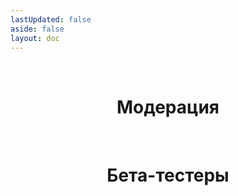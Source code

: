 ```yaml
---
lastUpdated: false
aside: false
layout: doc
---
```


<script setup>
  import {
    VPTeamPage,
    VPTeamPageTitle,
    VPTeamMembers
  } from 'vitepress/theme'

  const admins = [
    {
      avatar: 'https://cdn.discordapp.com/avatars/803639665960681502/4d4e3df8ded89d6e3e4aeaac8723b8a7.webp?size=1024&format=webp&width=428&height=428',
      name: 'SawaDawa177_',
      title: 'Создатель',
      links: [
        { icon: 'github', link: 'https://github.com/notsawadawa177' },
        { icon: 'discord', link: 'https://discord.com/users/803639665960681502' }
      ]
    },
    {
      avatar: 'https://cdn.discordapp.com/avatars/508385398666297383/6f15fdd4d00b3efa48de4dc486753713?size=1024',
      name: 'GreatShow6102',
      title: 'Администратор, Редактор Вики',
      links: [
        { icon: 'github', link: 'https://github.com/VGSS6102/' },
        { icon: 'discord', link: 'https://discord.com/users/508385398666297383' }
      ]
    },
  ]

  const moderators = [
    {
      avatar: 'https://cdn.discordapp.com/avatars/733200455324401676/7a7c34a3bb0fa3e1d730b82087625cb2.webp?size=1024&format=webp&width=428&height=428',
      name: 'Nub4ik1',
      title: 'Модератор',
      links: [
        { icon: 'discord', link: 'https://discord.com/users/733200455324401676' }
      ]
    },
    {
      avatar: 'https://cdn.discordapp.com/avatars/791373241549586443/455753fb239e4f6aa7bcd8a6e90a5eed.webp?size=1024&format=webp&width=410&height=410',
      name: 'Mr_Frying',
      title: 'Модератор',
      links: [
        { icon: 'discord', link: 'https://discord.com/users/791373241549586443' }
      ]
    },
    {
      avatar: 'https://cdn.discordapp.com/avatars/780060596456390706/a4cea1a98d812c6a33be6cdad09348d9.webp?size=1024&format=webp&width=410&height=410',
      name: 'bruuhhh_',
      title: 'Хелпер',
      links: [
        { icon: 'discord', link: 'https://discord.com/users/780060596456390706' }
      ]
    },
  ]

  const beta_testers = [
    {
      avatar: 'https://cdn.discordapp.com/avatars/1025547812945006592/96c579d8c701244247a3d5b29add4379.webp?size=1024&format=webp&width=410&height=410',
      name: 'Gurman',
      title: 'Бета-тестер',
      links: [
        { icon: 'discord', link: 'https://discord.com/users/1025547812945006592' }
      ]
    },
    {
      avatar: 'https://cdn.discordapp.com/avatars/677146664657485840/39411aeaef2292ec8833dd50a106c5b8.webp?size=1024&format=webp&width=410&height=410',
      name: 'LeoVinchi454',
      title: 'Бета-тестер',
      links: [
        { icon: 'discord', link: 'https://discord.com/users/677146664657485840' }
      ]
    },
  ]
</script>

<VPTeamPage>
  <VPTeamPageTitle>
    <template #title> Администрация  </template>
  </VPTeamPageTitle>
  <VPTeamMembers size="medium" :members="admins" />
<br/>
<center>

# Модерация

</center>
<VPTeamMembers size="small" :members="moderators" />
<br/>
<center>

# Бета-тестеры 
</center>
<VPTeamMembers size="small" :members="beta_testers" />
</VPTeamPage>




